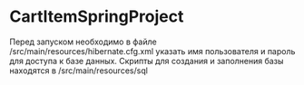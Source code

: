 # CartItemSpringProject

Перед запуском необходимо в файле /src/main/resources/hibernate.cfg.xml указать имя пользователя и пароль для доступа к базе данных.
Скрипты для создания и заполнения базы находятся в /src/main/resources/sql
